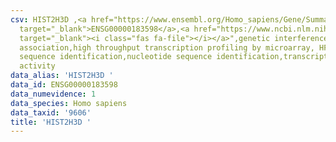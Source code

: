 ```yaml
---
csv: HIST2H3D ,<a href="https://www.ensembl.org/Homo_sapiens/Gene/Summary?db=core;g=ENSG00000183598"
  target="_blank">ENSG00000183598</a>,<a href="https://www.ncbi.nlm.nih.gov/pubmed/28369544"
  target="_blank"><i class="fas fa-file"></i></a>",genetic interference,functional
  association,high throughput transcription profiling by microarray, HF73 cells,nucleotide
  sequence identification,nucleotide sequence identification,transcriptional regulation,down-regulates
  activity
data_alias: 'HIST2H3D '
data_id: ENSG00000183598
data_numevidence: 1
data_species: Homo sapiens
data_taxid: '9606'
title: 'HIST2H3D '
---
```

